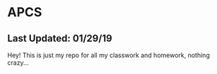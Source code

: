 # APCS

Last Updated: 01/29/19
------------------------------------------------------------------------------------------------------------------------------------------
Hey! This is just my repo for all my classwork and homework, nothing crazy...
